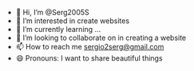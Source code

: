 - 👋 Hi, I’m @Serg2005S
- 👀 I’m interested in create websites
- 🌱 I’m currently learning ...
- 💞️ I’m looking to collaborate on in creating a website
- 📫 How to reach me sergio2serg@gmail.com
- 😄 Pronouns: I want to share beautiful things
  
<!---
Serg2005S/Serg2005S is a ✨ special ✨ repository because its `README.md` (this file) appears on your GitHub profile.
You can click the Preview link to take a look at your changes.
--->
